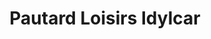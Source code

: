 ---
title: "Pautard Loisirs Idylcar"
url: /marsac-sur-lisle/pautard-loisirs-idylcar/
shop: caravane
---